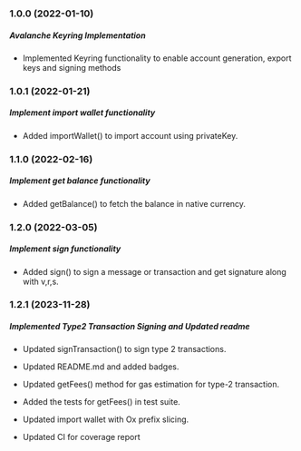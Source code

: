 ### 1.0.0 (2022-01-10)

##### Avalanche Keyring Implementation

- Implemented Keyring functionality to enable account generation, export keys and signing methods

### 1.0.1 (2022-01-21)

##### Implement import wallet functionality

- Added importWallet() to import account using privateKey.

### 1.1.0 (2022-02-16)

##### Implement get balance functionality

- Added getBalance() to fetch the balance in native currency.

### 1.2.0 (2022-03-05)

##### Implement sign functionality

- Added sign() to sign a message or transaction and get signature along with v,r,s.


### 1.2.1 (2023-11-28)

##### Implemented Type2 Transaction Signing and Updated readme

- Updated signTransaction() to sign type 2 transactions.

- Updated README.md and added badges. 

- Updated getFees() method for gas estimation for type-2 transaction.

- Added the tests for getFees() in test suite. 

- Updated import wallet with Ox prefix slicing.

- Updated CI for coverage report